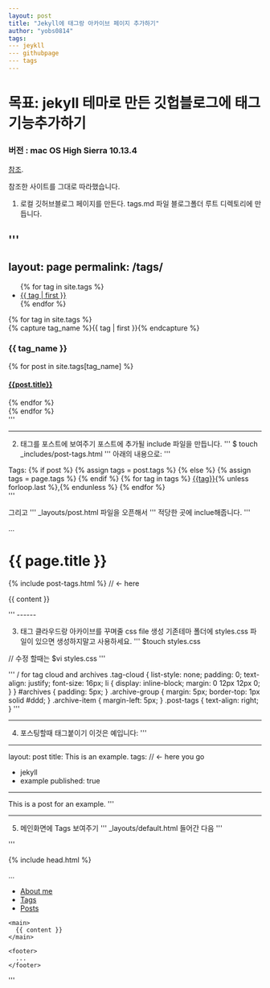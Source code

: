 ```yaml
---
layout: post
title: "Jekyll에 태그랑 아카이브 페이지 추가하기"
author: "yobs0814"
tags:
--- jeykll
--- githubpage
--- tags
---
```


# 목표: jekyll 테마로 만든 깃헙블로그에 태그 기능추가하기
### 버전 : mac OS High Sierra 10.13.4

[참조](https://blog.meinside.pe.kr/Adding-tag-cloud-and-archives-page-to-Jekyll/).

참조한 사이트를 그대로 따라했습니다.

1. 로컬 깃허브블로그 페이지를 만든다.
tags.md 파일 블로그폴더 루트 디렉토리에 만듭니다.

'''
---
layout: page
permalink: /tags/
---

<ul class="tag-cloud">
{% for tag in site.tags %}
  <li style="font-size: {{ tag | last | size | times: 100 | divided_by: site.tags.size | plus: 70  }}%">
    <a href="#{{ tag | first | slugize }}">
      {{ tag | first }}
    </a>
  </li>
{% endfor %}
</ul>

<div id="archives">
{% for tag in site.tags %}
  <div class="archive-group">
    {% capture tag_name %}{{ tag | first }}{% endcapture %}
    <h3 id="#{{ tag_name | slugize }}">{{ tag_name }}</h3>
    <a name="{{ tag_name | slugize }}"></a>
    {% for post in site.tags[tag_name] %}
    <article class="archive-item">
      <h4><a href="{{ root_url }}{{ post.url }}">{{post.title}}</a></h4>
    </article>
    {% endfor %}
  </div>
{% endfor %}
</div>
'''




------

2. 태그를 포스트에 보여주기
포스트에 추가될 include 파일을 만듭니다.
'''
$ touch _includes/post-tags.html
'''
아래의 내용으로:
'''
<div class="post-tags">
  Tags:
  {% if post %}
    {% assign tags = post.tags %}
  {% else %}
    {% assign tags = page.tags %}
  {% endif %}
  {% for tag in tags %}
  <a href="/tags/#{{tag|slugize}}">{{tag}}</a>{% unless forloop.last %},{% endunless %}
  {% endfor %}
</div>
'''

그리고
'''
_layouts/post.html 파일을 오픈해서
'''
적당한 곳에 inclue해줍니다.
'''
<div class="post">
  <div class="post-info">
    ...
  </div>

  <h1 class="post-title">{{ page.title }}</h1>

  {% include post-tags.html %} // <- here

  <div class="post-line"></div>

  {{ content }}

</div>
'''
------

3. 태그 클라우드랑 아카이브를 꾸며줄 css file 생성
기존테마 폴더에 styles.css 파일이 있으면 생성하지말고 사용하세요.
'''
$touch styles.css

// 수정 할때는
$vi styles.css
'''

'''
/ for tag cloud and archives
.tag-cloud {
  list-style: none;
  padding: 0;
  text-align: justify;
  font-size: 16px;
  li {
    display: inline-block;
    margin: 0 12px 12px 0;
  }
}
#archives {
  padding: 5px;
}
.archive-group {
  margin: 5px;
  border-top: 1px solid #ddd;
}
.archive-item {
  margin-left: 5px;
}
.post-tags {
  text-align: right;
}
'''

------

4. 포스팅할때 태그붙이기
이것은 예입니다:
'''
---
layout: post
title: This is an example.
tags:  // <- here you go
- jekyll
- example
published: true
---

This is a post for an example.
'''


------
5. 메인화면에 Tags 보여주기
'''
_layouts/default.html 들어간 다음
'''

'''
<!DOCTYPE html>
<html lang="ko">

  {% include head.html %}

  <body>
    <nav class="nav">
        ...
        <ul>
          <li><a href="{{ '/about' | prepend: site.baseurl }}">About me</a></li>
          <li><a href="{{ site.baseurl }}/tags">Tags</a></li>  <!-- <-here yo go -->
          <li><a href="{{ site.baseurl }}/">Posts</a></li>
        </ul>
      </div>
    </nav>

    <main>
      {{ content }}
    </main>

    <footer>
      ...
    </footer>
  </body>
</html>
'''
